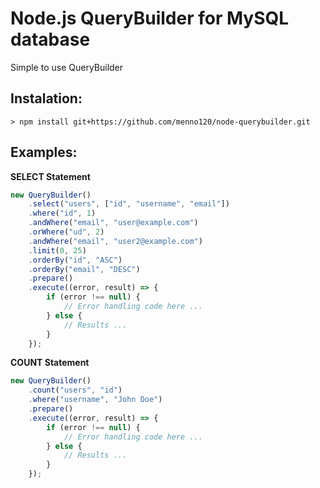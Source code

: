 # Node.js QueryBuilder for MySQL database

Simple to use QueryBuilder

## Instalation:

```
> npm install git+https://github.com/menno120/node-querybuilder.git
```

## Examples:

**SELECT Statement**

```js
new QueryBuilder()
	.select("users", ["id", "username", "email"])
	.where("id", 1)
	.andWhere("email", "user@example.com")
	.orWhere("ud", 2)
	.andWhere("email", "user2@example.com")
	.limit(0, 25)
	.orderBy("id", "ASC")
	.orderBy("email", "DESC")
	.prepare()
	.execute((error, result) => {
		if (error !== null) {
			// Error handling code here ...
		} else {
			// Results ...
		}
	});
```

**COUNT Statement**

```js
new QueryBuilder()
	.count("users", "id")
	.where("username", "John Doe")
	.prepare()
	.execute((error, result) => {
		if (error !== null) {
			// Error handling code here ...
		} else {
			// Results ...
		}
	});
```
